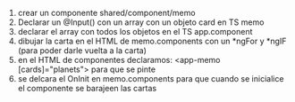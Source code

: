 1. crear un componente shared/component/memo
2. Declarar un  @Input() con un array con un objeto card en TS memo
3. declarar el array con todos los objetos en el TS app.component
4. dibujar la carta en el HTML de memo.components con un *ngFor y *ngIF (para poder darle vuelta a la carta)
5. en el HTML de componentes declaramos: <app-memo [cards]="planets"></app-memo> para que se pinte
6. se delcara el OnInit en memo.components para que  cuando se inicialice el componente se barajeen las cartas